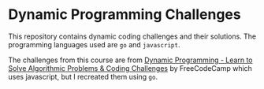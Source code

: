 # Dynamic Programming Challenges

This repository contains dynamic coding challenges and their solutions. The programming languages used are `go`
and `javascript`.

The challenges from this course are
from [Dynamic Programming - Learn to Solve Algorithmic Problems & Coding Challenges](https://youtu.be/oBt53YbR9Kk) by
FreeCodeCamp which uses javascript, but I recreated them using `go`.
